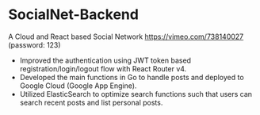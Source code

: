 # SocialNet-Backend
A Cloud and React based Social Network https://vimeo.com/738140027 (password: 123)
- Improved the authentication using JWT token based registration/login/logout flow with React Router v4.
- Developed the main functions in Go to handle posts and deployed to Google Cloud (Google App Engine).
- Utilized ElasticSearch to optimize search functions such that users can search recent posts and list personal posts.
